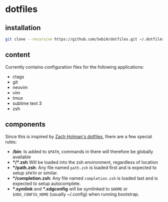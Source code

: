 # dotfiles

## installation

```sh
git clone --recursive https://github.com/SebiH/dotfiles.git ~/.dotfiles && cd ~/.dotfiles && ./bootstrap
```

## content

Currently contains configuration files for the following applications:

- ctags
- git
- neovim
- vim
- tmux
- sublime text 3
- zsh

## components

Since this is inspired by [Zach Holman's dotfiles](https://github.com/holman/dotfiles),
there are a few special rules:

- **/bin**: Is added to `$PATH`, commands in there will therefore be globally available
- **\*/\*.zsh** Will be loaded into the zsh environment, regardless of location
- **\*/path.zsh**: Any file named `path.zsh` is loaded first and is
  expected to setup `$PATH` or similar.
- **\*/completion.zsh**: Any file named `completion.zsh` is loaded
  last and is expected to setup autocomplete.
- **\*.symlink** and **\*.xdgconfig** will be symlinked to `$HOME` or `$XDG_CONFIG_HOME`
  (usually ~/.config) when running bootstrap.

